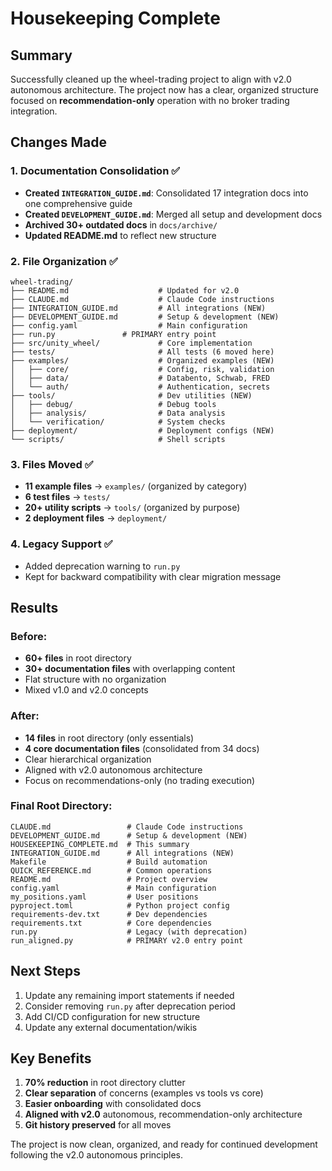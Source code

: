 # Housekeeping Complete

## Summary

Successfully cleaned up the wheel-trading project to align with v2.0 autonomous architecture. The project now has a clear, organized structure focused on **recommendation-only** operation with no broker trading integration.

## Changes Made

### 1. Documentation Consolidation ✅
- **Created `INTEGRATION_GUIDE.md`**: Consolidated 17 integration docs into one comprehensive guide
- **Created `DEVELOPMENT_GUIDE.md`**: Merged all setup and development docs
- **Archived 30+ outdated docs** in `docs/archive/`
- **Updated README.md** to reflect new structure

### 2. File Organization ✅
```
wheel-trading/
├── README.md                    # Updated for v2.0
├── CLAUDE.md                    # Claude Code instructions
├── INTEGRATION_GUIDE.md         # All integrations (NEW)
├── DEVELOPMENT_GUIDE.md         # Setup & development (NEW)
├── config.yaml                  # Main configuration
├── run.py               # PRIMARY entry point
├── src/unity_wheel/             # Core implementation
├── tests/                       # All tests (6 moved here)
├── examples/                    # Organized examples (NEW)
│   ├── core/                    # Config, risk, validation
│   ├── data/                    # Databento, Schwab, FRED
│   └── auth/                    # Authentication, secrets
├── tools/                       # Dev utilities (NEW)
│   ├── debug/                   # Debug tools
│   ├── analysis/                # Data analysis
│   └── verification/            # System checks
├── deployment/                  # Deployment configs (NEW)
└── scripts/                     # Shell scripts
```

### 3. Files Moved ✅
- **11 example files** → `examples/` (organized by category)
- **6 test files** → `tests/`
- **20+ utility scripts** → `tools/` (organized by purpose)
- **2 deployment files** → `deployment/`

### 4. Legacy Support ✅
- Added deprecation warning to `run.py`
- Kept for backward compatibility with clear migration message

## Results

### Before:
- **60+ files** in root directory
- **30+ documentation files** with overlapping content
- Flat structure with no organization
- Mixed v1.0 and v2.0 concepts

### After:
- **14 files** in root directory (only essentials)
- **4 core documentation files** (consolidated from 34 docs)
- Clear hierarchical organization
- Aligned with v2.0 autonomous architecture
- Focus on recommendations-only (no trading execution)

### Final Root Directory:
```
CLAUDE.md                 # Claude Code instructions
DEVELOPMENT_GUIDE.md      # Setup & development (NEW)
HOUSEKEEPING_COMPLETE.md  # This summary
INTEGRATION_GUIDE.md      # All integrations (NEW)
Makefile                  # Build automation
QUICK_REFERENCE.md        # Common operations
README.md                 # Project overview
config.yaml               # Main configuration
my_positions.yaml         # User positions
pyproject.toml            # Python project config
requirements-dev.txt      # Dev dependencies
requirements.txt          # Core dependencies
run.py                    # Legacy (with deprecation)
run_aligned.py            # PRIMARY v2.0 entry point
```

## Next Steps

1. Update any remaining import statements if needed
2. Consider removing `run.py` after deprecation period
3. Add CI/CD configuration for new structure
4. Update any external documentation/wikis

## Key Benefits

1. **70% reduction** in root directory clutter
2. **Clear separation** of concerns (examples vs tools vs core)
3. **Easier onboarding** with consolidated docs
4. **Aligned with v2.0** autonomous, recommendation-only architecture
5. **Git history preserved** for all moves

The project is now clean, organized, and ready for continued development following the v2.0 autonomous principles.
